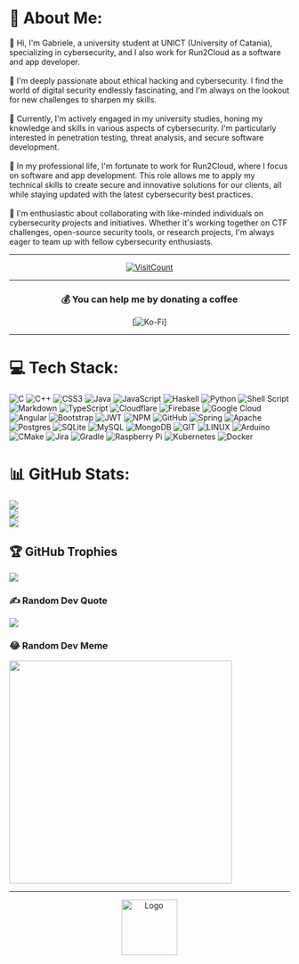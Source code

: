 # 💫 About Me:
👋 Hi, I'm Gabriele, a university student at UNICT (University of Catania), specializing in cybersecurity, and I also work for Run2Cloud as a software and app developer.<br><br>👀 I'm deeply passionate about ethical hacking and cybersecurity. I find the world of digital security endlessly fascinating, and I'm always on the lookout for new challenges to sharpen my skills.<br><br>🌱 Currently, I'm actively engaged in my university studies, honing my knowledge and skills in various aspects of cybersecurity. I'm particularly interested in penetration testing, threat analysis, and secure software development.<br><br>💼 In my professional life, I'm fortunate to work for Run2Cloud, where I focus on software and app development. This role allows me to apply my technical skills to create secure and innovative solutions for our clients, all while staying updated with the latest cybersecurity best practices.<br><br>💞️ I'm enthusiastic about collaborating with like-minded individuals on cybersecurity projects and initiatives. Whether it's working together on CTF challenges, open-source security tools, or research projects, I'm always eager to team up with fellow cybersecurity enthusiasts.<br>

---

<div align="center">
  <a href="https://visitcount.itsvg.in"><img src="https://visitcount.itsvg.in/api?id=GabryGiac&icon=2&color=0" alt="VisitCount"></a>
</div>

---

<div align="center">
<h3 align="center">💰 You can help me by donating a coffee</h3>

  [![Ko-Fi](https://img.shields.io/badge/Ko--fi-F16061?style=for-the-badge&logo=ko-fi&logoColor=white)] <!--(https://ko-fi.com/gabry19358)-->
</div>

---

# 💻 Tech Stack:
![C](https://img.shields.io/badge/c-%2300599C.svg?style=plastic&logo=c&logoColor=white) ![C++](https://img.shields.io/badge/c++-%2300599C.svg?style=plastic&logo=c%2B%2B&logoColor=white) ![CSS3](https://img.shields.io/badge/css3-%231572B6.svg?style=plastic&logo=css3&logoColor=white) ![Java](https://img.shields.io/badge/java-%23ED8B00.svg?style=plastic&logo=java&logoColor=white) ![JavaScript](https://img.shields.io/badge/javascript-%23323330.svg?style=plastic&logo=javascript&logoColor=%23F7DF1E) ![Haskell](https://img.shields.io/badge/Haskell-5e5086?style=plastic&logo=haskell&logoColor=white) ![Python](https://img.shields.io/badge/python-3670A0?style=plastic&logo=python&logoColor=ffdd54) ![Shell Script](https://img.shields.io/badge/shell_script-%23121011.svg?style=plastic&logo=gnu-bash&logoColor=white) ![Markdown](https://img.shields.io/badge/markdown-%23000000.svg?style=plastic&logo=markdown&logoColor=white) ![TypeScript](https://img.shields.io/badge/typescript-%23007ACC.svg?style=plastic&logo=typescript&logoColor=white) ![Cloudflare](https://img.shields.io/badge/Cloudflare-F38020?style=plastic&logo=Cloudflare&logoColor=white) ![Firebase](https://img.shields.io/badge/firebase-%23039BE5.svg?style=plastic&logo=firebase) ![Google Cloud](https://img.shields.io/badge/Google%20Cloud-%234285F4.svg?style=plastic&logo=google-cloud&logoColor=white) ![Angular](https://img.shields.io/badge/angular-%23DD0031.svg?style=plastic&logo=angular&logoColor=white) ![Bootstrap](https://img.shields.io/badge/bootstrap-%23563D7C.svg?style=plastic&logo=bootstrap&logoColor=white) ![JWT](https://img.shields.io/badge/JWT-black?style=plastic&logo=JSON%20web%20tokens) ![NPM](https://img.shields.io/badge/NPM-%23000000.svg?style=plastic&logo=npm&logoColor=white) ![GitHub](https://img.shields.io/badge/GitHub-%23121011.svg?style=plastic&logo=github&logoColor=white) ![Spring](https://img.shields.io/badge/spring-%236DB33F.svg?style=plastic&logo=spring&logoColor=white) ![Apache](https://img.shields.io/badge/apache-%23D42029.svg?style=plastic&logo=apache&logoColor=white) ![Postgres](https://img.shields.io/badge/postgres-%23316192.svg?style=plastic&logo=postgresql&logoColor=white) ![SQLite](https://img.shields.io/badge/sqlite-%2307405e.svg?style=plastic&logo=sqlite&logoColor=white) ![MySQL](https://img.shields.io/badge/mysql-%2300f.svg?style=plastic&logo=mysql&logoColor=white) ![MongoDB](https://img.shields.io/badge/MongoDB-%234ea94b.svg?style=plastic&logo=mongodb&logoColor=white) ![GIT](https://img.shields.io/badge/Git-fc6d26?style=plastic&logo=git&logoColor=white) ![LINUX](https://img.shields.io/badge/Linux-FCC624?style=plastic&logo=linux&logoColor=black) ![Arduino](https://img.shields.io/badge/-Arduino-00979D?style=plastic&logo=Arduino&logoColor=white) ![CMake](https://img.shields.io/badge/CMake-%23008FBA.svg?style=plastic&logo=cmake&logoColor=white) ![Jira](https://img.shields.io/badge/jira-%230A0FFF.svg?style=plastic&logo=jira&logoColor=white) ![Gradle](https://img.shields.io/badge/Gradle-02303A.svg?style=plastic&logo=Gradle&logoColor=white) ![Raspberry Pi](https://img.shields.io/badge/-RaspberryPi-C51A4A?style=plastic&logo=Raspberry-Pi) ![Kubernetes](https://img.shields.io/badge/kubernetes-%23326ce5.svg?style=plastic&logo=kubernetes&logoColor=white) ![Docker](https://img.shields.io/badge/docker-%230db7ed.svg?style=plastic&logo=docker&logoColor=white)
# 📊 GitHub Stats:
![](https://github-readme-stats.vercel.app/api?username=GabryGiac&theme=dark&hide_border=false&include_all_commits=false&count_private=true)<br/>
![](https://github-readme-streak-stats.herokuapp.com/?user=GabryGiac&theme=dark&hide_border=false)<br/>
![](https://github-readme-stats.vercel.app/api/top-langs/?username=GabryGiac&theme=dark&hide_border=false&include_all_commits=false&count_private=true&layout=compact)

## 🏆 GitHub Trophies
![](https://github-profile-trophy.vercel.app/?username=GabryGiac&theme=radical&no-frame=false&no-bg=false&margin-w=4)

### ✍️ Random Dev Quote
![](https://quotes-github-readme.vercel.app/api?type=horizontal&theme=radical)

### 😂 Random Dev Meme
<img src='https://randommeme-five.vercel.app/' style="height: 400px;"/>

---
  <div align="center">
  <a href="https://www.unict.it/">
    <img src="https://www.unict.it/sites/default/files/images/sigillo-2014.png" alt="Logo" width="100" height="100">
  </a>

<!--
  ## 💰 You can help me by Donating
  [![Ko-Fi](https://img.shields.io/badge/Ko--fi-F16061?style=for-the-badge&logo=ko-fi&logoColor=white)](https://ko-fi.com/gabry19358) 

  -->

  
<!-- Proudly created with GPRM ( https://gprm.itsvg.in ) -->
